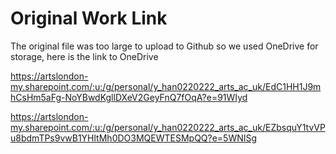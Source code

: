 # Original Work Link
The original file was too large to upload to Github so we used OneDrive for storage, here is the link to OneDrive

https://artslondon-my.sharepoint.com/:u:/g/personal/y_han0220222_arts_ac_uk/EdC1HH1J9mhCsHm5aFg-NoYBwdKgllDXeV2GeyFnQ7fOqA?e=91WIyd

https://artslondon-my.sharepoint.com/:u:/g/personal/y_han0220222_arts_ac_uk/EZbsquY1tvVPu8bdmTPs9vwB1YHltMh0DO3MQEWTESMpQQ?e=5WNISg

